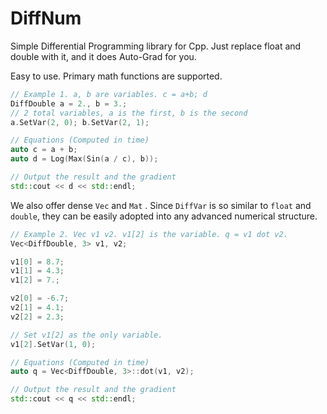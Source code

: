 # DiffNum
 Simple Differential Programming library for Cpp. Just replace float and double with it, and it does Auto-Grad for you.

Easy to use. Primary math functions are supported.

```c++
// Example 1. a, b are variables. c = a+b; d
DiffDouble a = 2., b = 3.;
// 2 total variables, a is the first, b is the second 
a.SetVar(2, 0); b.SetVar(2, 1);

// Equations (Computed in time)
auto c = a + b;
auto d = Log(Max(Sin(a / c), b));

// Output the result and the gradient
std::cout << d << std::endl;
```



We also offer dense `Vec`  and `Mat` . Since `DiffVar` is so similar to `float` and `double`, they can be easily adopted into any advanced numerical structure. 

```c++
// Example 2. Vec v1 v2. v1[2] is the variable. q = v1 dot v2.
Vec<DiffDouble, 3> v1, v2;

v1[0] = 8.7;
v1[1] = 4.3;
v1[2] = 7.;

v2[0] = -6.7;
v2[1] = 4.1;
v2[2] = 2.3;

// Set v1[2] as the only variable.
v1[2].SetVar(1, 0);

// Equations (Computed in time)
auto q = Vec<DiffDouble, 3>::dot(v1, v2);

// Output the result and the gradient
std::cout << q << std::endl;
```

